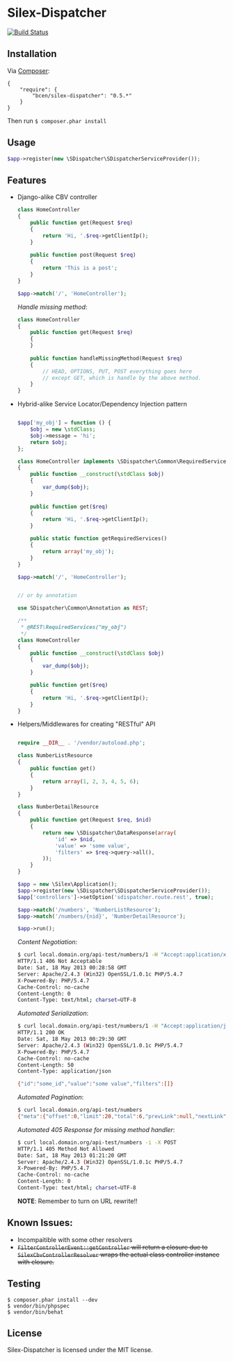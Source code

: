 Silex-Dispatcher
================

[![Build Status](https://secure.travis-ci.org/bcen/silex-dispatcher.png)](http://travis-ci.org/bcen/silex-dispatcher)


## Installation

Via [Composer](http://getcomposer.org/):

    {
        "require": {
            "bcen/silex-dispatcher": "0.5.*"
        }
    }

Then run ```$ composer.phar install```

## Usage

```php
$app->register(new \SDispatcher\SDispatcherServiceProvider());
```

## Features

- Django-alike CBV controller
    ```php
    class HomeController
    {
        public function get(Request $req)
        {
            return 'Hi, '.$req->getClientIp();
        }
        
        public function post(Request $req)
        {
            return 'This is a post';
        }
    }
    
    $app->match('/', 'HomeController');
    ```
    
    _Handle missing method_:
    ```php
    class HomeController
    {
        public function get(Request $req)
        {
        }
        
        public function handleMissingMethod(Request $req)
        {
            // HEAD, OPTIONS, PUT, POST everything goes here
            // except GET, which is handle by the above method.
        }
    }
    ```
    
- Hybrid-alike Service Locator/Dependency Injection pattern

    ```php
    
    $app['my_obj'] = function () {
        $obj = new \stdClass;
        $obj->message = 'hi';
        return $obj;
    };
    
    class HomeController implements \SDispatcher\Common\RequiredServiceMetaProviderInterface
    {
        public function __construct(\stdClass $obj)
        {
            var_dump($obj);
        }
        
        public function get($req)
        {
            return 'Hi, '.$req->getClientIp();
        }

        public static function getRequiredServices()
        {
            return array('my_obj');
        }
    }
    
    $app->match('/', 'HomeController');


    // or by annotation

    use SDispatcher\Common\Annotation as REST;

    /**
     * @REST\RequiredServices("my_obj")
     */
    class HomeController
    {
        public function __construct(\stdClass $obj)
        {
            var_dump($obj);
        }

        public function get($req)
        {
            return 'Hi, '.$req->getClientIp();
        }
    }
    
    ```
    
- Helpers/Middlewares for creating "RESTful" API

    ```php

    require __DIR__ . '/vendor/autoload.php';

    class NumberListResource
    {
        public function get()
        {
            return array(1, 2, 3, 4, 5, 6);
        }
    }
    
    class NumberDetailResource
    {
        public function get(Request $req, $nid)
        {
            return new \SDispatcher\DataResponse(array(
                'id' => $nid,
                'value' => 'some value',
                'filters' => $req->query->all(),
            ));
        }
    }
    
    $app = new \Silex\Application();
    $app->register(new \SDispatcher\SDispatcherServiceProvider());
    $app['controllers']->setOption('sdispatcher.route.rest', true);

    $app->match('/numbers', 'NumberListResource');
    $app->match('/numbers/{nid}', 'NumberDetailResource');
    
    $app->run();

    ```
    
    _Content Negotiation_:
    ```sh
    $ curl local.domain.org/api-test/numbers/1 -H "Accept:application/xml" -i
    HTTP/1.1 406 Not Acceptable
    Date: Sat, 18 May 2013 00:28:58 GMT
    Server: Apache/2.4.3 (Win32) OpenSSL/1.0.1c PHP/5.4.7
    X-Powered-By: PHP/5.4.7
    Cache-Control: no-cache
    Content-Length: 0
    Content-Type: text/html; charset=UTF-8
    ```
    
    _Automated Serialization_:
    ```sh
    $ curl local.domain.org/api-test/numbers/1 -H "Accept:application/json" -i
    HTTP/1.1 200 OK
    Date: Sat, 18 May 2013 00:29:30 GMT
    Server: Apache/2.4.3 (Win32) OpenSSL/1.0.1c PHP/5.4.7
    X-Powered-By: PHP/5.4.7
    Cache-Control: no-cache
    Content-Length: 50
    Content-Type: application/json
    
    {"id":"some_id","value":"some value","filters":[]}
    ```
    
    _Automated Pagination_:
    ```sh
    $ curl local.domain.org/api-test/numbers
    {"meta":{"offset":0,"limit":20,"total":6,"prevLink":null,"nextLink":null},"objects":[1,2,3,4,5,6]}
    ```
    
    _Automated 405 Response for missing method handler_:
    ```sh
    $ curl local.domain.org/api-test/numbers -i -X POST
    HTTP/1.1 405 Method Not Allowed
    Date: Sat, 18 May 2013 01:21:20 GMT
    Server: Apache/2.4.3 (Win32) OpenSSL/1.0.1c PHP/5.4.7
    X-Powered-By: PHP/5.4.7
    Cache-Control: no-cache
    Content-Length: 0
    Content-Type: text/html; charset=UTF-8
    ```
    
    __NOTE__: Remember to turn on URL rewrite!!
    
## Known Issues:

- Incompaitible with some other resolvers
- ~~`FilterControllerEvent::getController` will return a closure due to `SilexCbvControllerResolver` wraps the actual class controller
instance with closure.~~

## Testing


```
$ composer.phar install --dev
$ vendor/bin/phpspec
$ vendor/bin/behat
```

## License

Silex-Dispatcher is licensed under the MIT license.
